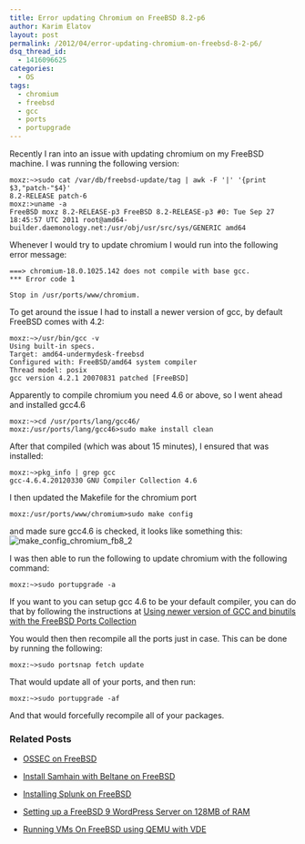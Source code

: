 ```yaml
---
title: Error updating Chromium on FreeBSD 8.2-p6
author: Karim Elatov
layout: post
permalink: /2012/04/error-updating-chromium-on-freebsd-8-2-p6/
dsq_thread_id:
  - 1416096625
categories:
  - OS
tags:
  - chromium
  - freebsd
  - gcc
  - ports
  - portupgrade
---
```

Recently I ran into an issue with updating chromium on my FreeBSD machine. I was running the following version:

	moxz:~>sudo cat /var/db/freebsd-update/tag | awk -F '|' '{print $3,"patch-"$4}'
	8.2-RELEASE patch-6
	moxz:>uname -a
	FreeBSD moxz 8.2-RELEASE-p3 FreeBSD 8.2-RELEASE-p3 #0: Tue Sep 27 18:45:57 UTC 2011 root@amd64-builder.daemonology.net:/usr/obj/usr/src/sys/GENERIC amd64

Whenever I would try to update chromium I would run into the following error message:


	===> chromium-18.0.1025.142 does not compile with base gcc.
	*** Error code 1

	Stop in /usr/ports/www/chromium.


To get around the issue I had to install a newer version of gcc, by default FreeBSD comes with 4.2:


	moxz:~>/usr/bin/gcc -v
	Using built-in specs.
	Target: amd64-undermydesk-freebsd
	Configured with: FreeBSD/amd64 system compiler
	Thread model: posix
	gcc version 4.2.1 20070831 patched [FreeBSD]


Apparently to compile chromium you need 4.6 or above, so I went ahead and installed gcc4.6


	moxz:~>cd /usr/ports/lang/gcc46/
	moxz:/usr/ports/lang/gcc46>sudo make install clean


After that compiled (which was about 15 minutes), I ensured that was installed:


	moxz:~>pkg_info | grep gcc
	gcc-4.6.4.20120330 GNU Compiler Collection 4.6


I then updated the Makefile for the chromium port


	moxz:/usr/ports/www/chromium>sudo make config


and made sure gcc4.6 is checked, it looks like something this:
![make_config_chromium_fb8_2](http://assets.virtuallyhyper.com/2012-04-make_config_chromium_fb8_2.png)

I was then able to run the following to update chromium with the following command:


	moxz:~>sudo portupgrade -a


If you want to you can setup gcc 4.6 to be your default compiler, you can do that by following the instructions at [Using newer version of GCC and binutils with the FreeBSD Ports Collection](http://www.freebsd.org/doc/en_US.ISO8859-1/articles/custom-gcc/article.html)

You would then then recompile all the ports just in case. This can be done by running the following:


	moxz:~>sudo portsnap fetch update


That would update all of your ports, and then run:


	moxz:~>sudo portupgrade -af


And that would forcefully recompile all of your packages.

### Related Posts

- [OSSEC on FreeBSD](/2014/04/ossec-freebsd/)
- [Install Samhain with Beltane on FreeBSD](/2014/03/install-samhain-beltane-freebsd/)
- [Installing Splunk on FreeBSD](/2013/12/installing-splunk-freebsd/)
- [Setting up a FreeBSD 9 WordPress Server on 128MB of RAM](http://virtuallyhyper.com/2013/04/setting-up-freebsd-9-wordpress-server-on-128mb-of-ram/)

- [Running VMs On FreeBSD using QEMU with VDE](/2013/02/running-vms-on-freebsd-using-qemu-with-vde/)

